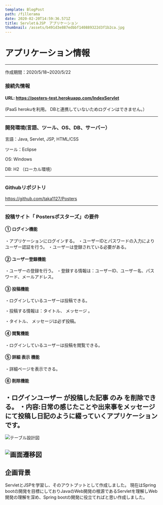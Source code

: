 ```yaml
---
template: BlogPost
path: /fillerama
date: 2020-02-20T14:59:36.571Z
title: Servlet＆JSP　アプリケーション
thumbnail: /assets/b491d3e887edbbf140889322d3f1b2ca.jpg
---
```

# アプリケーション情報
---
作成期間：2020/5/18~2020/5/22
### 接続先情報

#### URL: https://posters-test.herokuapp.com/IndexServlet 

(PaaS herokuを利用。 DBと連携していないためログインはできません。）

---
### 開発環境(言語、ツール、OS、DB、サーバー）
言語：Java, Servlet, JSP, HTML/CSS

ツール：Eclipse

OS: Windows

DB: H2 （ローカル環境）

---

### Githubリポジトリ
https://github.com/taka1127/Posters

--- 
### 投稿サイト「 Postersポスターズ」の要件

#### ① ログイン機能
・アプリケーションにログインする。
・ユーザーIDとパスワードの入力によりユーザー認証を行う。
・ユーザーは登録されている必要がある。

#### ② ユーザー登録機能
・ユーザーの登録を行う。
・登録する情報は：ユーザーID、ユーザー名、パスワード、メールアドレス。

#### ③ 投稿機能
・ログインしているユーザーは投稿できる。

・投稿する情報は：タイトル、 メッセージ 。

・タイトル、 メッセージは必ず投稿。

#### ④ 閲覧機能
・ログインしているユーザーは投稿を閲覧できる。

#### ⑤ 詳細 表示 機能

・詳細ページを表示できる。

#### ⑥ 削除機能
・ログインユーザー が投稿した記事 のみ を削除できる。
・内容:日常の感じたことや出来事をメッセージにて投稿し日記のように綴っていくアプリケーションです。
---
![テーブル設計図](/assets/0f90e1dc85bb9b73fe0f4a4fc4e0bf43.png) 


![画面遷移図](/assets/1ef0bde87cc9610eb351e3bc0ad93174.png) 
---

## 企画背景
ServletとJSPを学習し、そのアウトプットとして作成しました。
現在はSpring bootの開発を目標にしておりJavaのWeb開発の根源であるServletを理解しWeb開発の理解を深め、Spring bootの開発に役立てればと思い作成しました。